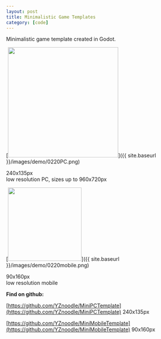 ```yaml
---
layout: post
title: Minimalistic Game Templates
category: [code]
--- 
```

Minimalistic game template created in Godot. 

[<img src="{{ site.baseurl }}/images/demo/0220PC.png" style="width: 300px;"/>]({{ site.baseurl }}/images/demo/0220PC.png)

<!--more-->
240x135px  
low resolution PC, sizes up to 960x720px

[<img src="{{ site.baseurl }}/images/demo/0220mobile.png" style="width: 200px;"/>]({{ site.baseurl }}/images/demo/0220mobile.png)

90x160px  
low resolution mobile




**Find on github:**  
  
[https://github.com/YZnoodle/MiniPCTemplate](https://github.com/YZnoodle/MiniPCTemplate) 240x135px

[https://github.com/YZnoodle/MiniMobileTemplate](https://github.com/YZnoodle/MiniMobileTemplate) 90x160px









